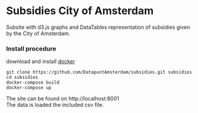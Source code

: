 # Subsidies City of Amsterdam #

Subsite with d3.js graphs and DataTables representation of subsidies given by the City of Amsterdam.

### Install procedure ###
download and install <a href="https://www.docker.com">docker</a></br>

```
git clone https://github.com/DatapuntAmsterdam/subsidies.git subsidies
cd subsidies
docker-compose build
docker-compose up
```
The site can be found on http://localhost:8001</br>
The data is loaded the included csv file.
